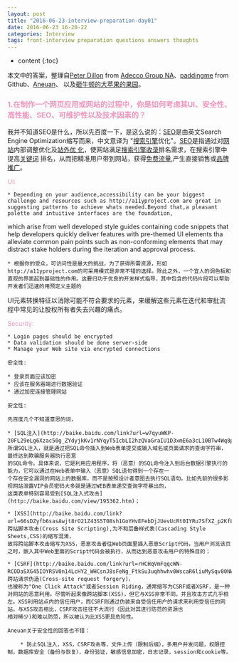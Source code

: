 ```yaml
---
layout: post
title: "2016-06-23-interview-preparation-day01"
date: 2016-06-23 16-20-22
categories: Interview
tags: front-interview preparation questions answers thoughts 
---
```


* content
{:toc}

本文中的答案，整理自[Peter Dillon](http://peterdoes.it/) from [Adecco Group NA](http://www.adecco.com/default.aspx)、[paddingme](https://github.com/paddingme/Front-end-Web-Development-Interview-Question/blob/master/前端试题/4.md) from Github、[Aneuan](http://aneuan.sinaapp.com/blog/158/)、
以及[砸牛顿的大苹果的果园](https://stenders.github.io/)。

### <font color="#F095BC">1.在制作一个网页应用或网站的过程中，你是如何考虑其UI、安全性、高性能、SEO、可维护性以及技术因素的？</font>

我并不知道SEO是什么，所以先百度一下，是这么说的：[SEO](http://baike.baidu.com/view/1047.htm)是由英文Search Engine Optimization缩写而来，中文意译为
"[搜索引擎](http://baike.baidu.com/view/1154.htm)优化"。[SEO](http://baike.baidu.com/view/1047.htm)是指通过对[网站](http://baike.baidu.com/subview/4232/18338514.htm)内部调整优化及[站外优
化](http://baike.baidu.com/view/5081047.htm)，使网站满足[搜索引擎收录](http://baike.baidu.com/view/1154.htm)排名需求，在搜索引擎中提高[关键词](http://baike.baidu.com/subview/10083/14670061.htm)
排名，从而把精准用户带到网站，获得[免费流量](http://baike.baidu.com/view/12087042.htm),产生直接销售或[品牌推广](http://baike.baidu.com/subview/280567/19228712.htm)。

<font color="#F095BC">UI:</font>

	* Depending on your audience,accessibility can be your biggest challenge and resources such as http://a11yproject.com are great in suggesting patterns to achieve whats needed.Beyond that,a pleasant palette and intuitive interfaces are the foundation,
which arise from well developed style guides containing code snippets that help developers quickly deliver features with pre-themed UI elements tha alleviate common pain points such as non-conforming elements that may distract stake holders during the 
iteration and approval process.

	* 根据你的受众，可访问性是最大的挑战，为了获得所需资源，形如http://a11yproject.com的可采用模式是非常不错的选择。除此之外，一个宜人的调色板和直观的界面起到基础性的作用。这要归功于优良的开发样式指导，其中包含的代码片段可以帮助开发者们迅速的用预定义主题的
UI元素转换特征以消除可能不符合要求的元素，来缓解这些元素在迭代和审批流程中常见的让股权所有者失去兴趣的痛点。

<font color="#F095BC">Security:</font>

	* Login pages should be encrypted
	* Data validation should be done server-side
	* Manage your Web site via encrypted connections

    安全性:

	* 登录页面应该加密
	* 应该在服务器端进行数据验证
	* 通过加密连接管理网站
	
    安全性: 

	先百度几个不知道意思的词，

	* [SQL注入](http://baike.baidu.com/link?url=w7qyuWKP-20FL29eLg6Xzac50g_ZYdyjkKv1rNYqyT5IcbLI2hzQVaGraIU1D3xmE6a3cL10BTw4Wq8plahUxK)：所谓SQL注入，就是通过把SQL命令插入到Web表单提交或输入域名或页面请求的查询字符串，最终达到欺骗服务器执行恶意
	的SQL命令。具体来说，它是利用应用程序，将（恶意）的SQL命令注入到后台数据引擎执行的能力，它可以通过在Web表单中输入（恶意）SQL语句得到一个存在一
	个存在安全漏洞的网站上的数据库，而不是按照设计者意图去执行SQL语句。比如先前的很多影视网站泄露VIP会员密码大多就是通过WEB表单递交查询字符暴出的，
	这类表单特别容易受到[SQL注入式攻击](http://baike.baidu.com/view/195362.htm)；

	* [XSS](http://baike.baidu.com/link?url=66sDZyfb6sasAwjt8rO21Z43S5T08sh1GoYHvEFebDjJUevUcRt0IYRu7SfXZ_p2KfLsl82ASa9qiZ4JsM8I2a)：跨站脚本攻击(Cross Site Scripting),为不和层叠样式表(Cascading Style Sheets,CSS)的缩写混淆，
	故将跨站脚本攻击缩写为XSS，恶意攻击者往Web页面里插入恶意Script代码，当用户浏览该页之时，嵌入其中Web里面的Script代码会被执行，从而达到恶意攻击用户的特殊目的；

	* [CSRF](http://baike.baidu.com/link?url=rHCHqVmFqqcWN-RCODaSXG45IOYRSV0n14LcHY2_WHCsnJ8sFeNg_FtkSu3uqhhwhv0WscaR6liuMySqv80NWq)：跨站请求伪造(Cross-site request forgery)，
	也被称为"One Click Attack"或者Session Riding，通常缩写为CSRF或者XSRF，是一种对网站的恶意利用。尽管听起来像跨站脚本(XSS)，但它与XSS非常不同，并且攻击方式几乎相左。XSS利用站点内的信任用户，而CSRF则通过伪装来自受信任用户的请求来利用受信任的网站。与XSS攻击相比，CSRF攻击往往不大流行（因此对其进行防范的资源也
	相对稀少)和难以防范，所以被认为比XSS更具危险性。

	Aneuan关于安全性的回答也不错：

		* 防止SQL注入，XSS，CSRF攻击等，文件上传（限制后缀），多用户并发问题，权限控制，数据库安全（备份与恢复），身份验证，敏感信息加密，日志记录，session和cookie等。
		

	
